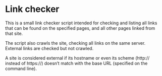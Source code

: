 # Link checker

This is a small link checker script intended for checking and listing
all links that can be found on the specified pages, and all other
pages linked from that site.

The script also crawls the site, checking all links on the same
server. External links are checked but not crawled.

A site is considered external if its hostname or even its scheme
(http:// instead of https://) doesn’t match with the base URL
(specified on the command line).
